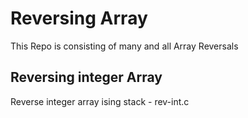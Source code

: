 # Reversing Array 

This Repo is consisting of many and all Array Reversals

## Reversing integer Array 

Reverse integer array ising stack - rev-int.c
